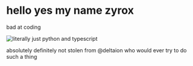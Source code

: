 # hello yes my name zyrox

bad at coding

![literally just python and typescript](https://github-readme-stats.vercel.app/api/top-langs/?username=Zyroxcodes&theme=radical&layout=compact&langs_count=8)

absolutely definitely not stolen from @deltaion who would ever try to do such a thing
